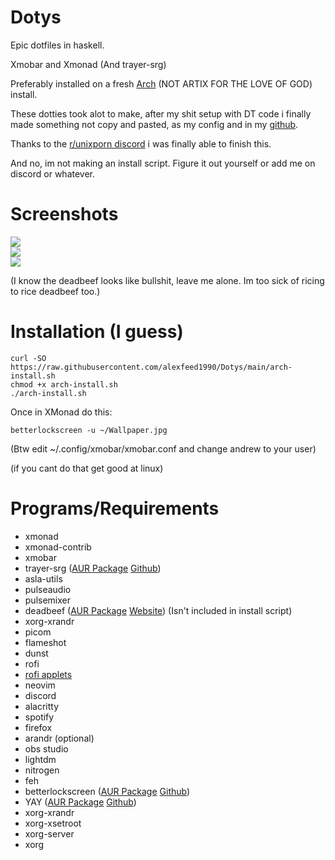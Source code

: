 # Dotys

Epic dotfiles in haskell.

Xmobar and Xmonad (And trayer-srg)


Preferably installed on a fresh [Arch](archlinux.org) (NOT ARTIX FOR THE LOVE OF GOD) install.

These dotties took alot to make, after my shit setup with DT code i finally made something not copy and pasted, as my config and in my [github](https://github.com/alexfeed1990).

Thanks to the [r/unixporn discord](https://discord.gg/d53yESY) i was finally able to finish this.

And no, im not making an install script. Figure it out yourself or add me on discord or whatever. 

# Screenshots
  
  ![](https://user-images.githubusercontent.com/76942911/135653821-9e0c50e9-cb04-4c63-aac2-24dccd5b1910.png)
  <br>
  ![](https://user-images.githubusercontent.com/76942911/135653940-732da22d-f5c1-41a6-b9e7-18ecd3f24f2e.png)
  <br>
  ![](https://user-images.githubusercontent.com/76942911/135654060-9e1c0e9b-1f36-4145-9c36-91b9f62f7793.png)
  
  (I know the deadbeef looks like bullshit, leave me alone. Im too sick of ricing to rice deadbeef too.)
  
# Installation (I guess)

```
curl -SO https://raw.githubusercontent.com/alexfeed1990/Dotys/main/arch-install.sh
chmod +x arch-install.sh
./arch-install.sh
```

Once in XMonad do this:

```
betterlockscreen -u ~/Wallpaper.jpg
```

(Btw edit ~/.config/xmobar/xmobar.conf and change andrew to your user) 

(if you cant do that get good at linux)

# Programs/Requirements

  - xmonad
  - xmonad-contrib
  - xmobar
  - trayer-srg ([AUR Package](https://aur.archlinux.org/packages/trayer-srg/) [Github](https://github.com/sargon/trayer-srg))
  - asla-utils
  - pulseaudio
  - pulsemixer
  - deadbeef ([AUR Package](https://aur.archlinux.org/packages/deadbeef/) [Website](https://deadbeef.sourceforge.io/)) (Isn't included in install script)
  - xorg-xrandr
  - picom
  - flameshot
  - dunst
  - rofi
  - [rofi applets](https://github.com/adi1090x/rofi)
  - neovim
  - discord
  - alacritty
  - spotify
  - firefox
  - arandr (optional)
  - obs studio
  - lightdm
  - nitrogen
  - feh
  - betterlockscreen ([AUR Package](https://aur.archlinux.org/packages/betterlockscreen/) [Github](https://github.com/betterlockscreen/betterlockscreen))
  - YAY ([AUR Package](https://aur.archlinux.org/packages/yay/) [Github](https://github.com/Jguer/yay))
  - xorg-xrandr
  - xorg-xsetroot
  - xorg-server
  - xorg
